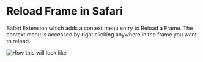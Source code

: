 Reload Frame in Safari
===========================

Safari Extension which adds a context menu entry to Reload a Frame. The context menu is accessed by right clicking anywhere in the frame you want to reload.

![How this will look like](https://dl.dropboxusercontent.com/u/788671/github/Screenshot%202014-01-15%2011.11.24.png "How this will look like")
